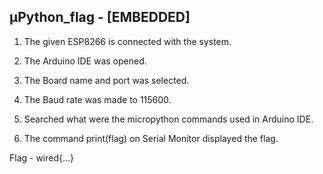 ## µPython_flag - [EMBEDDED]

1. The given ESP8266 is connected with the system.

2. The Arduino IDE was opened.

3. The Board name and port was selected.

4. The Baud rate was made to 115600.

5. Searched what were the micropython commands used in Arduino IDE.

6. The command print(flag) on Serial Monitor displayed the flag.

Flag - wired{...}
